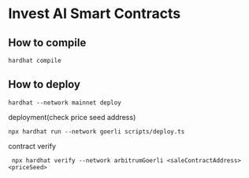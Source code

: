 # Invest AI Smart Contracts

## How to compile

```
hardhat compile
```

## How to deploy

```
hardhat --network mainnet deploy
```

deployment(check price seed address)
```
npx hardhat run --network goerli scripts/deploy.ts
```
contract verify
```
 npx hardhat verify --network arbitrumGoerli <saleContractAddress> <priceSeed>
```
